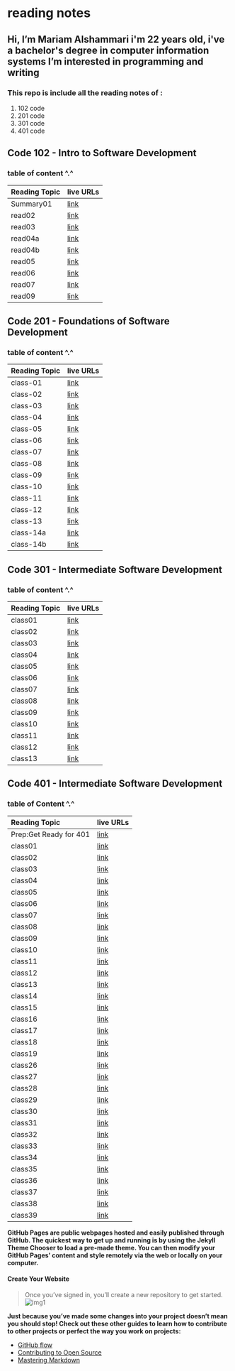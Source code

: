 # **reading notes**

## Hi, I’m Mariam Alshammari i'm 22 years old, i've a bachelor's degree in computer information systems I’m interested in programming and writing

### **This repo is include all the reading notes of :**

1. 102 code
2. 201 code
3. 301 code
4. 401 code

## **Code 102 - Intro to Software Development**

### table of content ^.^

| Reading Topic  | live URLs    |
| :------------- | :---------- |
| Summary01      |[link](https://mariamalshammari.github.io/reading-notes2/Summary)|
| read02         |[link](https://mariamalshammari.github.io/reading-notes2/read02) |
| read03         |[link](https://mariamalshammari.github.io/reading-notes2/read03) |
| read04a         |[link](https://mariamalshammari.github.io/reading-notes2/read04a) |
| read04b         |[link](https://mariamalshammari.github.io/reading-notes2/read04b) |
| read05         |[link](https://mariamalshammari.github.io/reading-notes2/read05) |
| read06         |[link](https://mariamalshammari.github.io/reading-notes2/read06) |
| read07         |[link](https://mariamalshammari.github.io/reading-notes2/read07) |
| read09         |[link](https://mariamalshammari.github.io/reading-notes2/read09) |

## **Code 201 - Foundations of Software Development**

### table of content  ^.^

| Reading Topic  | live URLs    |
| :------------- | :---------- |
| class-01         |[link](https://mariamalshammari.github.io/reading-notes/class-01)|
| class-02         |[link](https://mariamalshammari.github.io/reading-notes/class-02) |
| class-03         |[link](https://mariamalshammari.github.io/reading-notes/class-03) |
| class-04         |[link](https://mariamalshammari.github.io/reading-notes/class-04) |
| class-05         |[link](https://mariamalshammari.github.io/reading-notes/class-05) |
| class-06         |[link](https://mariamalshammari.github.io/reading-notes/class-06) |
| class-07         |[link](https://mariamalshammari.github.io/reading-notes/class-07) |
| class-08         |[link](https://mariamalshammari.github.io/reading-notes/class-08) |
| class-09         |[link](https://mariamalshammari.github.io/reading-notes/class-09) |
| class-10         |[link](https://mariamalshammari.github.io/reading-notes/class-10) |
| class-11         |[link](https://mariamalshammari.github.io/reading-notes/class-11) |
| class-12         |[link](https://mariamalshammari.github.io/reading-notes/class-12) |
| class-13         |[link](https://mariamalshammari.github.io/reading-notes/class-13) |
| class-14a         |[link](https://mariamalshammari.github.io/reading-notes/class-14a) |
| class-14b         |[link](https://mariamalshammari.github.io/reading-notes/class-14b) |

## **Code 301 - Intermediate Software Development**

### table of  content ^.^

| Reading Topic  | live URLs    |
| :------------- | :---------- |
| class01        |[link](https://mariamalshammari.github.io/reading-notes/Class01)|
| class02        |[link](https://mariamalshammari.github.io/reading-notes/Class02)|
| class03        |[link](https://mariamalshammari.github.io/reading-notes/Class03)|
| class04        |[link](https://mariamalshammari.github.io/reading-notes/Class04)|
| class05        |[link](https://mariamalshammari.github.io/reading-notes/Class05)|
| class06        |[link](https://mariamalshammari.github.io/reading-notes/Class06)|
| class07        |[link](https://mariamalshammari.github.io/reading-notes/Class07)|
| class08        |[link](https://mariamalshammari.github.io/reading-notes/Class08)|
| class09        |[link](https://mariamalshammari.github.io/reading-notes/Class09)|
| class10        |[link](https://mariamalshammari.github.io/reading-notes/Class10)|
| class11        |[link](https://mariamalshammari.github.io/reading-notes/Class11)|
| class12        |[link](https://mariamalshammari.github.io/reading-notes/Class12)|
| class13        |[link](https://mariamalshammari.github.io/reading-notes/Class13)|

## **Code 401 - Intermediate Software Development**

### table of  Content ^.^

| Reading Topic  | live URLs    |
| :------------- | :---------- |
| Prep:Get Ready for 401        |[link](https://mariamalshammari.github.io/reading-notes/Prep)|
| class01        |[link](https://mariamalshammari.github.io/reading-notes/Class01-401)|
| class02        |[link](https://mariamalshammari.github.io/reading-notes/Class02-401)|
| class03        |[link](https://mariamalshammari.github.io/reading-notes/Class03-401)|
| class04        |[link](https://mariamalshammari.github.io/reading-notes/Class04-401)|
| class05        |[link](https://mariamalshammari.github.io/reading-notes/Class05-401)|
| class06        |[link](https://mariamalshammari.github.io/reading-notes/Class06-401)|
| class07        |[link](https://mariamalshammari.github.io/reading-notes/Class07-401)|
| class08        |[link](https://mariamalshammari.github.io/reading-notes/Class08-401)|
| class09        |[link](https://mariamalshammari.github.io/reading-notes/Class09-401)|
| class10        |[link](https://mariamalshammari.github.io/reading-notes/Class10-401)|
| class11        |[link](https://mariamalshammari.github.io/reading-notes/Class11-401)|
| class12        |[link](https://mariamalshammari.github.io/reading-notes/Class12-401)|
| class13        |[link](https://mariamalshammari.github.io/reading-notes/Class13-401)|
| class14        |[link](https://mariamalshammari.github.io/reading-notes/Class14-401)|
| class15        |[link](https://mariamalshammari.github.io/reading-notes/Class15-401)|
| class16        |[link](https://mariamalshammari.github.io/reading-notes/Class16-401)|
| class17        |[link](https://mariamalshammari.github.io/reading-notes/Class17-401)|
| class18        |[link](https://mariamalshammari.github.io/reading-notes/Class18-401)|
| class19        |[link](https://mariamalshammari.github.io/reading-notes/Class19-401)|
| class26        |[link](https://mariamalshammari.github.io/reading-notes/Class26-401)|
| class27        |[link](https://mariamalshammari.github.io/reading-notes/Class27-401)|
| class28        |[link](https://mariamalshammari.github.io/reading-notes/Class28-401)|
| class29        |[link](https://mariamalshammari.github.io/reading-notes/Class29-401)|
| class30        |[link](https://mariamalshammari.github.io/reading-notes/Class30-401)|
| class31        |[link](https://mariamalshammari.github.io/reading-notes/Class31-401)|
| class32        |[link](https://mariamalshammari.github.io/reading-notes/Class32-401)|
| class33        |[link](https://mariamalshammari.github.io/reading-notes/Class33-401)|
| class34        |[link](https://mariamalshammari.github.io/reading-notes/Class34-401)|
| class35        |[link](https://mariamalshammari.github.io/reading-notes/Class35-401)|
| class36        |[link](https://mariamalshammari.github.io/reading-notes/Class36-401)|
| class37        |[link](https://mariamalshammari.github.io/reading-notes/Class37-401)|
| class38        |[link](https://mariamalshammari.github.io/reading-notes/Class38-401)|
| class39        |[link](https://mariamalshammari.github.io/reading-notes/Class39-401)|

**GitHub Pages are public webpages hosted and easily published through GitHub. The quickest way to get up and running is by using the Jekyll Theme Chooser to load a pre-made theme. You can then modify your GitHub Pages’ content and style remotely via the web or locally on your computer.**

#### Create Your Website

>Once you’ve signed in, you’ll create a new repository to get started.
![img1](https://guides.github.com/features/pages/create-new-repo-button.png)

**Just because you’ve made some changes into your project doesn’t mean you should stop! Check out these other guides to learn how to contribute to other projects or perfect the way you work on projects:**

* [GitHub flow](https://guides.github.com/introduction/flow/)
* [Contributing to Open Source](https://opensource.guide/how-to-contribute/)
* [Mastering Markdown](https://guides.github.com/features/mastering-markdown/)
